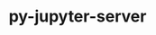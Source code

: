 ---
title: "py-jupyter-server"
layout: cache
categories: [package, develop]
meta: {"compilers": ["none"], "num_specs": 137, "num_specs_by_stack": {"data-vis-sdk": 23, "e4s": 76, "e4s-neoverse-v2": 38, "root": 137}, "oss": ["ubuntu20.04", "ubuntu22.04"], "platforms": ["linux"], "stacks": ["data-vis-sdk", "e4s", "e4s-neoverse-v2", "root"], "targets": ["neoverse_v2", "x86_64_v3"], "versions": ["1.21.0", "2.14.2"]}
spec_details: [{"compiler": "none", "hash": "267rznkpmpevorbglaqk6jfkhcj2dnma", "os": "ubuntu22.04", "platform": "linux", "size": "-", "stacks": ["e4s-neoverse-v2", "root"], "target": "neoverse_v2", "variants": ["build_system=python_pip"], "versions": ["2.14.2"]}, {"compiler": "none", "hash": "2e35qpysi4uprf7jfraunty4ekmd44h4", "os": "ubuntu22.04", "platform": "linux", "size": "-", "stacks": ["e4s", "root"], "target": "x86_64_v3", "variants": ["build_system=python_pip"], "versions": ["2.14.2"]}, {"compiler": "none", "hash": "2pwgritrh2tdkycg3ivwuahtwtxhydp2", "os": "ubuntu22.04", "platform": "linux", "size": "-", "stacks": ["e4s", "root"], "target": "x86_64_v3", "variants": ["build_system=python_pip", "patches:=0430f63", "~typescript"], "versions": ["1.21.0"]}, {"compiler": "none", "hash": "2qhcnjoihjpci3nvygw7phqgnqgfb3zh", "os": "ubuntu22.04", "platform": "linux", "size": "-", "stacks": ["e4s", "root"], "target": "x86_64_v3", "variants": ["build_system=python_pip", "patches:=0430f63", "~typescript"], "versions": ["1.21.0"]}, {"compiler": "none", "hash": "2rfzz24a66hnyekj5mu2ltmug2ucqbox", "os": "ubuntu22.04", "platform": "linux", "size": "-", "stacks": ["e4s", "root"], "target": "x86_64_v3", "variants": ["build_system=python_pip"], "versions": ["2.14.2"]}, {"compiler": "none", "hash": "2ufbgkbvfmokqop563ci2cbfmd52faks", "os": "ubuntu22.04", "platform": "linux", "size": "-", "stacks": ["e4s", "root"], "target": "x86_64_v3", "variants": ["build_system=python_pip"], "versions": ["2.14.2"]}, {"compiler": "none", "hash": "355rchgygxdsg4fohleutgm5ddcdwiy7", "os": "ubuntu22.04", "platform": "linux", "size": "-", "stacks": ["e4s", "root"], "target": "x86_64_v3", "variants": ["build_system=python_pip"], "versions": ["2.14.2"]}, {"compiler": "none", "hash": "3cx7dqt3ulzrbx3uyktgfvblimns54md", "os": "ubuntu22.04", "platform": "linux", "size": "-", "stacks": ["e4s", "root"], "target": "x86_64_v3", "variants": ["build_system=python_pip"], "versions": ["2.14.2"]}, {"compiler": "none", "hash": "3opovvg7wu7bblpspijz3oo4x54oceer", "os": "ubuntu22.04", "platform": "linux", "size": "-", "stacks": ["e4s-neoverse-v2", "root"], "target": "neoverse_v2", "variants": ["build_system=python_pip"], "versions": ["2.14.2"]}, {"compiler": "none", "hash": "452zqngwoyxlieyqkgdgzmxutnsuuy4e", "os": "ubuntu22.04", "platform": "linux", "size": "-", "stacks": ["e4s-neoverse-v2", "root"], "target": "neoverse_v2", "variants": ["build_system=python_pip"], "versions": ["2.14.2"]}, {"compiler": "none", "hash": "4cgtncntgod5fpdmujginavu6qlkwu2g", "os": "ubuntu22.04", "platform": "linux", "size": "-", "stacks": ["e4s", "root"], "target": "x86_64_v3", "variants": ["build_system=python_pip", "patches:=0430f63", "~typescript"], "versions": ["1.21.0"]}, {"compiler": "none", "hash": "4mtfnoeighajztwldi6u6xarb77h6ni6", "os": "ubuntu22.04", "platform": "linux", "size": "-", "stacks": ["e4s-neoverse-v2", "root"], "target": "neoverse_v2", "variants": ["build_system=python_pip"], "versions": ["2.14.2"]}, {"compiler": "none", "hash": "4w3xpr6nrcy7udniq2sajhwqaehehyci", "os": "ubuntu20.04", "platform": "linux", "size": "-", "stacks": ["data-vis-sdk", "root"], "target": "x86_64_v3", "variants": ["build_system=python_pip"], "versions": ["2.14.2"]}, {"compiler": "none", "hash": "4yva72dfomh7m6r75lmjycr4j3aal6oh", "os": "ubuntu22.04", "platform": "linux", "size": "-", "stacks": ["e4s", "root"], "target": "x86_64_v3", "variants": ["build_system=python_pip", "patches:=0430f63", "~typescript"], "versions": ["1.21.0"]}, {"compiler": "none", "hash": "5bevbid3yih52evgr33z5zrrb7wigp2n", "os": "ubuntu22.04", "platform": "linux", "size": "-", "stacks": ["e4s", "root"], "target": "x86_64_v3", "variants": ["build_system=python_pip", "patches:=0430f63", "~typescript"], "versions": ["1.21.0"]}, {"compiler": "none", "hash": "5cg73tgnjbjkikbebf54jpt3x7eek5yk", "os": "ubuntu22.04", "platform": "linux", "size": "-", "stacks": ["e4s", "root"], "target": "x86_64_v3", "variants": ["build_system=python_pip"], "versions": ["2.14.2"]}, {"compiler": "none", "hash": "5fiwu4um57eh5ziu7seztul64ofrlifo", "os": "ubuntu22.04", "platform": "linux", "size": "-", "stacks": ["e4s", "root"], "target": "x86_64_v3", "variants": ["build_system=python_pip", "patches:=0430f63", "~typescript"], "versions": ["1.21.0"]}, {"compiler": "none", "hash": "6bxjeralkrphtj7scyumgg5jgfsn5un4", "os": "ubuntu22.04", "platform": "linux", "size": "-", "stacks": ["e4s", "root"], "target": "x86_64_v3", "variants": ["build_system=python_pip"], "versions": ["2.14.2"]}, {"compiler": "none", "hash": "6re7ycrk5rrv6jrag4legru2cb55ne2u", "os": "ubuntu22.04", "platform": "linux", "size": "-", "stacks": ["e4s-neoverse-v2", "root"], "target": "neoverse_v2", "variants": ["build_system=python_pip"], "versions": ["2.14.2"]}, {"compiler": "none", "hash": "76ruemtjxas23ssrguvvjrs6j3lgh7xa", "os": "ubuntu20.04", "platform": "linux", "size": "-", "stacks": ["data-vis-sdk", "root"], "target": "x86_64_v3", "variants": ["build_system=python_pip"], "versions": ["2.14.2"]}, {"compiler": "none", "hash": "abihytqgg4kchyc2xoxovtdrfz6ltfp7", "os": "ubuntu22.04", "platform": "linux", "size": "-", "stacks": ["e4s-neoverse-v2", "root"], "target": "neoverse_v2", "variants": ["build_system=python_pip"], "versions": ["2.14.2"]}, {"compiler": "none", "hash": "anpnzebbd4n2mq245jiuog5vuth3l7sd", "os": "ubuntu20.04", "platform": "linux", "size": "-", "stacks": ["data-vis-sdk", "root"], "target": "x86_64_v3", "variants": ["build_system=python_pip"], "versions": ["2.14.2"]}, {"compiler": "none", "hash": "armw2lgequb7xcr35pp3ac6akivojvg7", "os": "ubuntu22.04", "platform": "linux", "size": "-", "stacks": ["e4s", "root"], "target": "x86_64_v3", "variants": ["build_system=python_pip"], "versions": ["2.14.2"]}, {"compiler": "none", "hash": "bo4c362bogjtx3wnx3tpzqosymfrzcne", "os": "ubuntu22.04", "platform": "linux", "size": "-", "stacks": ["e4s", "root"], "target": "x86_64_v3", "variants": ["build_system=python_pip"], "versions": ["2.14.2"]}, {"compiler": "none", "hash": "bxvt65g3fbj22oilhx42kjwa7oknthoz", "os": "ubuntu22.04", "platform": "linux", "size": "-", "stacks": ["e4s-neoverse-v2", "root"], "target": "neoverse_v2", "variants": ["build_system=python_pip"], "versions": ["2.14.2"]}, {"compiler": "none", "hash": "c32i4g3ckm5q7exsei66nz4ojtnmkvil", "os": "ubuntu22.04", "platform": "linux", "size": "-", "stacks": ["e4s-neoverse-v2", "root"], "target": "neoverse_v2", "variants": ["build_system=python_pip"], "versions": ["2.14.2"]}, {"compiler": "none", "hash": "cgehstb7mjx3m434yagc4uenqmz6vzh6", "os": "ubuntu20.04", "platform": "linux", "size": "-", "stacks": ["data-vis-sdk", "root"], "target": "x86_64_v3", "variants": ["build_system=python_pip"], "versions": ["2.14.2"]}, {"compiler": "none", "hash": "cmj3mddwca555aghu643ey23mchh67gh", "os": "ubuntu22.04", "platform": "linux", "size": "-", "stacks": ["e4s", "root"], "target": "x86_64_v3", "variants": ["build_system=python_pip"], "versions": ["2.14.2"]}, {"compiler": "none", "hash": "covizdojm5qwvmbz4i7mphboemgim7hy", "os": "ubuntu20.04", "platform": "linux", "size": "-", "stacks": ["data-vis-sdk", "root"], "target": "x86_64_v3", "variants": ["build_system=python_pip"], "versions": ["2.14.2"]}, {"compiler": "none", "hash": "crsdun2jybceuja4m56fd6wdghqv6noo", "os": "ubuntu20.04", "platform": "linux", "size": "-", "stacks": ["data-vis-sdk", "root"], "target": "x86_64_v3", "variants": ["build_system=python_pip"], "versions": ["2.14.2"]}, {"compiler": "none", "hash": "csxmiemwa7xr47bmhivuwt4as3p225zb", "os": "ubuntu22.04", "platform": "linux", "size": "-", "stacks": ["e4s", "root"], "target": "x86_64_v3", "variants": ["build_system=python_pip", "patches:=0430f63", "~typescript"], "versions": ["1.21.0"]}, {"compiler": "none", "hash": "dfk6mrb4wn2toanheo75nxbqfltpi4z3", "os": "ubuntu22.04", "platform": "linux", "size": "-", "stacks": ["e4s", "root"], "target": "x86_64_v3", "variants": ["build_system=python_pip", "patches:=0430f63", "~typescript"], "versions": ["1.21.0"]}, {"compiler": "none", "hash": "dhn43nlhmftkuv5zhug7sijr3fveaesf", "os": "ubuntu22.04", "platform": "linux", "size": "-", "stacks": ["e4s", "root"], "target": "x86_64_v3", "variants": ["build_system=python_pip"], "versions": ["2.14.2"]}, {"compiler": "none", "hash": "e3vjfry4dsrsjp3j46itkqlqaii7dtig", "os": "ubuntu22.04", "platform": "linux", "size": "-", "stacks": ["e4s", "root"], "target": "x86_64_v3", "variants": ["build_system=python_pip", "patches:=0430f63", "~typescript"], "versions": ["1.21.0"]}, {"compiler": "none", "hash": "ebjpuekwog7wyujkxaxut46jfrq7zb3y", "os": "ubuntu20.04", "platform": "linux", "size": "-", "stacks": ["data-vis-sdk", "root"], "target": "x86_64_v3", "variants": ["build_system=python_pip"], "versions": ["2.14.2"]}, {"compiler": "none", "hash": "eclwd47xthtjjjqs54twc363nap2igkw", "os": "ubuntu22.04", "platform": "linux", "size": "-", "stacks": ["e4s", "root"], "target": "x86_64_v3", "variants": ["build_system=python_pip"], "versions": ["2.14.2"]}, {"compiler": "none", "hash": "eeg34dxfjqc3r2rw4jiuu43hqlyzwwoz", "os": "ubuntu22.04", "platform": "linux", "size": "-", "stacks": ["e4s", "root"], "target": "x86_64_v3", "variants": ["build_system=python_pip", "patches:=0430f63", "~typescript"], "versions": ["1.21.0"]}, {"compiler": "none", "hash": "eujmc46hl4mntgjosnkekqvnknfvv74v", "os": "ubuntu22.04", "platform": "linux", "size": "-", "stacks": ["e4s-neoverse-v2", "root"], "target": "neoverse_v2", "variants": ["build_system=python_pip"], "versions": ["2.14.2"]}, {"compiler": "none", "hash": "exekaojoj762z3svqhgflbvaf6s7b4vx", "os": "ubuntu22.04", "platform": "linux", "size": "-", "stacks": ["e4s-neoverse-v2", "root"], "target": "neoverse_v2", "variants": ["build_system=python_pip"], "versions": ["2.14.2"]}, {"compiler": "none", "hash": "fcaf3o3j6bago7k2hx5nctrads6zqxqb", "os": "ubuntu22.04", "platform": "linux", "size": "-", "stacks": ["e4s", "root"], "target": "x86_64_v3", "variants": ["build_system=python_pip", "patches:=0430f63", "~typescript"], "versions": ["1.21.0"]}, {"compiler": "none", "hash": "fgqmezvtffs2i2ypitqgitijpsqxqfiu", "os": "ubuntu22.04", "platform": "linux", "size": "-", "stacks": ["e4s", "root"], "target": "x86_64_v3", "variants": ["build_system=python_pip"], "versions": ["2.14.2"]}, {"compiler": "none", "hash": "fwvva5i2eo3mgov2obryxdeqgtbu4nms", "os": "ubuntu22.04", "platform": "linux", "size": "-", "stacks": ["e4s", "root"], "target": "x86_64_v3", "variants": ["build_system=python_pip", "patches:=0430f63", "~typescript"], "versions": ["1.21.0"]}, {"compiler": "none", "hash": "g4jlwbwtzk2x3a2kqw23mb2zk7toin7j", "os": "ubuntu20.04", "platform": "linux", "size": "-", "stacks": ["data-vis-sdk", "root"], "target": "x86_64_v3", "variants": ["build_system=python_pip"], "versions": ["2.14.2"]}, {"compiler": "none", "hash": "gcgp5pq7pq3rdvjbungroag7yl37al4y", "os": "ubuntu22.04", "platform": "linux", "size": "-", "stacks": ["e4s", "root"], "target": "x86_64_v3", "variants": ["build_system=python_pip", "patches:=0430f63", "~typescript"], "versions": ["1.21.0"]}, {"compiler": "none", "hash": "gemrh4o3pzuwzxuopz53oecvwk35as6f", "os": "ubuntu22.04", "platform": "linux", "size": "-", "stacks": ["e4s", "root"], "target": "x86_64_v3", "variants": ["build_system=python_pip", "patches:=0430f63", "~typescript"], "versions": ["1.21.0"]}, {"compiler": "none", "hash": "gj5udilav3gmlwc4bgwejkt74ov3qwk6", "os": "ubuntu22.04", "platform": "linux", "size": "-", "stacks": ["e4s-neoverse-v2", "root"], "target": "neoverse_v2", "variants": ["build_system=python_pip"], "versions": ["2.14.2"]}, {"compiler": "none", "hash": "gtitjuzsuobmg3rvez27skrogf6brj4m", "os": "ubuntu22.04", "platform": "linux", "size": "-", "stacks": ["e4s", "root"], "target": "x86_64_v3", "variants": ["build_system=python_pip"], "versions": ["2.14.2"]}, {"compiler": "none", "hash": "gudua6pdok7weotz3rrwdgdavsuunyz4", "os": "ubuntu22.04", "platform": "linux", "size": "-", "stacks": ["e4s", "root"], "target": "x86_64_v3", "variants": ["build_system=python_pip", "patches:=0430f63", "~typescript"], "versions": ["1.21.0"]}, {"compiler": "none", "hash": "hdpmnd45pnzz72m7mpfz4bbawltunngy", "os": "ubuntu22.04", "platform": "linux", "size": "-", "stacks": ["e4s", "root"], "target": "x86_64_v3", "variants": ["build_system=python_pip"], "versions": ["2.14.2"]}, {"compiler": "none", "hash": "hhodhqan6wx25wnajx7rk77m5jjhnur4", "os": "ubuntu20.04", "platform": "linux", "size": "-", "stacks": ["data-vis-sdk", "root"], "target": "x86_64_v3", "variants": ["build_system=python_pip"], "versions": ["2.14.2"]}, {"compiler": "none", "hash": "hjr4fpgtadpsbv7uyegtxejqnycembwk", "os": "ubuntu22.04", "platform": "linux", "size": "-", "stacks": ["e4s-neoverse-v2", "root"], "target": "neoverse_v2", "variants": ["build_system=python_pip"], "versions": ["2.14.2"]}, {"compiler": "none", "hash": "hrvxzfv4rooopfgfjzomqpnpm3hntjzn", "os": "ubuntu20.04", "platform": "linux", "size": "-", "stacks": ["data-vis-sdk", "root"], "target": "x86_64_v3", "variants": ["build_system=python_pip"], "versions": ["2.14.2"]}, {"compiler": "none", "hash": "hu5djhbggzuq4athesnqxe4o7lpzwwca", "os": "ubuntu22.04", "platform": "linux", "size": "-", "stacks": ["e4s-neoverse-v2", "root"], "target": "neoverse_v2", "variants": ["build_system=python_pip"], "versions": ["2.14.2"]}, {"compiler": "none", "hash": "hu7gcventfzovzwh4wiyn7k227x6ckqt", "os": "ubuntu22.04", "platform": "linux", "size": "-", "stacks": ["e4s", "root"], "target": "x86_64_v3", "variants": ["build_system=python_pip", "patches:=0430f63", "~typescript"], "versions": ["1.21.0"]}, {"compiler": "none", "hash": "hvf6gokj4zl6yqr4l5hey7shpr3ccvid", "os": "ubuntu22.04", "platform": "linux", "size": "-", "stacks": ["e4s", "root"], "target": "x86_64_v3", "variants": ["build_system=python_pip", "patches:=0430f63", "~typescript"], "versions": ["1.21.0"]}, {"compiler": "none", "hash": "i4al4xixheluxvtvwupkdmf6f2a5iedb", "os": "ubuntu22.04", "platform": "linux", "size": "-", "stacks": ["e4s", "root"], "target": "x86_64_v3", "variants": ["build_system=python_pip"], "versions": ["2.14.2"]}, {"compiler": "none", "hash": "ibe6dh3qouy3usuz6dyzfj77u3u72hfc", "os": "ubuntu22.04", "platform": "linux", "size": "-", "stacks": ["e4s", "root"], "target": "x86_64_v3", "variants": ["build_system=python_pip", "patches:=0430f63", "~typescript"], "versions": ["1.21.0"]}, {"compiler": "none", "hash": "jlmzjsssevlsgdvlrjvahotwzhmjinwk", "os": "ubuntu22.04", "platform": "linux", "size": "-", "stacks": ["e4s", "root"], "target": "x86_64_v3", "variants": ["build_system=python_pip", "patches:=0430f63", "~typescript"], "versions": ["1.21.0"]}, {"compiler": "none", "hash": "k7cqrrde74u5dlrxqbxrslhou5qmppzt", "os": "ubuntu22.04", "platform": "linux", "size": "-", "stacks": ["e4s", "root"], "target": "x86_64_v3", "variants": ["build_system=python_pip"], "versions": ["2.14.2"]}, {"compiler": "none", "hash": "kngyciplemhqi6zb2dr4jwx2mc7yryl6", "os": "ubuntu22.04", "platform": "linux", "size": "-", "stacks": ["e4s-neoverse-v2", "root"], "target": "neoverse_v2", "variants": ["build_system=python_pip"], "versions": ["2.14.2"]}, {"compiler": "none", "hash": "kwfae3kztlmtejphygdbsifzditls4ee", "os": "ubuntu22.04", "platform": "linux", "size": "-", "stacks": ["e4s", "root"], "target": "x86_64_v3", "variants": ["build_system=python_pip"], "versions": ["2.14.2"]}, {"compiler": "none", "hash": "kxbpc3juxmukl7glkijze3ap5mdn5c4t", "os": "ubuntu22.04", "platform": "linux", "size": "-", "stacks": ["e4s", "root"], "target": "x86_64_v3", "variants": ["build_system=python_pip"], "versions": ["2.14.2"]}, {"compiler": "none", "hash": "lippk2pxls4weynwllmmvwww4zsbsltq", "os": "ubuntu22.04", "platform": "linux", "size": "-", "stacks": ["e4s", "root"], "target": "x86_64_v3", "variants": ["build_system=python_pip", "patches:=0430f63", "~typescript"], "versions": ["1.21.0"]}, {"compiler": "none", "hash": "lqr67phloawbgesob5kesafduidi5zpi", "os": "ubuntu22.04", "platform": "linux", "size": "-", "stacks": ["e4s", "root"], "target": "x86_64_v3", "variants": ["build_system=python_pip", "patches:=0430f63", "~typescript"], "versions": ["1.21.0"]}, {"compiler": "none", "hash": "ltwroti4jd5aj2hsjfpwo2i62oba2wr6", "os": "ubuntu22.04", "platform": "linux", "size": "-", "stacks": ["e4s", "root"], "target": "x86_64_v3", "variants": ["build_system=python_pip"], "versions": ["2.14.2"]}, {"compiler": "none", "hash": "mfbo5zlxgvgnal5r3ti7f63pt3s3dbzg", "os": "ubuntu22.04", "platform": "linux", "size": "-", "stacks": ["e4s", "root"], "target": "x86_64_v3", "variants": ["build_system=python_pip"], "versions": ["2.14.2"]}, {"compiler": "none", "hash": "mlajaa4dwsloxgaz5vm5yz7ezygt66ie", "os": "ubuntu22.04", "platform": "linux", "size": "-", "stacks": ["e4s-neoverse-v2", "root"], "target": "neoverse_v2", "variants": ["build_system=python_pip"], "versions": ["2.14.2"]}, {"compiler": "none", "hash": "mrwmj6s26vtqzerzaopek5ckb56lsr5z", "os": "ubuntu20.04", "platform": "linux", "size": "-", "stacks": ["data-vis-sdk", "root"], "target": "x86_64_v3", "variants": ["build_system=python_pip"], "versions": ["2.14.2"]}, {"compiler": "none", "hash": "mummp4ajhw3jn5yli37qetxwyco5z76x", "os": "ubuntu22.04", "platform": "linux", "size": "-", "stacks": ["e4s", "root"], "target": "x86_64_v3", "variants": ["build_system=python_pip", "patches:=0430f63", "~typescript"], "versions": ["1.21.0"]}, {"compiler": "none", "hash": "n3mvabr3dlauocuh3djqr6fjzkta64yt", "os": "ubuntu22.04", "platform": "linux", "size": "-", "stacks": ["e4s-neoverse-v2", "root"], "target": "neoverse_v2", "variants": ["build_system=python_pip"], "versions": ["2.14.2"]}, {"compiler": "none", "hash": "n4jq2bhborntrwatwtgsoy2qayovcdt4", "os": "ubuntu20.04", "platform": "linux", "size": "-", "stacks": ["data-vis-sdk", "root"], "target": "x86_64_v3", "variants": ["build_system=python_pip"], "versions": ["2.14.2"]}, {"compiler": "none", "hash": "n6ieiyusqlj6bkixfjrvtv6d5j263r4q", "os": "ubuntu22.04", "platform": "linux", "size": "-", "stacks": ["e4s", "root"], "target": "x86_64_v3", "variants": ["build_system=python_pip"], "versions": ["2.14.2"]}, {"compiler": "none", "hash": "nbdzenrqvjlekxxqyzift5coh6qxyhjz", "os": "ubuntu22.04", "platform": "linux", "size": "-", "stacks": ["e4s", "root"], "target": "x86_64_v3", "variants": ["build_system=python_pip", "patches:=0430f63", "~typescript"], "versions": ["1.21.0"]}, {"compiler": "none", "hash": "no3ky5ck5kyyowdnws7ranvmbsgjgv2m", "os": "ubuntu20.04", "platform": "linux", "size": "-", "stacks": ["data-vis-sdk", "root"], "target": "x86_64_v3", "variants": ["build_system=python_pip"], "versions": ["2.14.2"]}, {"compiler": "none", "hash": "ny4y6amnwie37hvu5xo33ooeuxkfsgza", "os": "ubuntu22.04", "platform": "linux", "size": "-", "stacks": ["e4s", "root"], "target": "x86_64_v3", "variants": ["build_system=python_pip", "patches:=0430f63", "~typescript"], "versions": ["1.21.0"]}, {"compiler": "none", "hash": "ob27k2ayev7owp435os57ttb2lsf4f6j", "os": "ubuntu22.04", "platform": "linux", "size": "-", "stacks": ["e4s", "root"], "target": "x86_64_v3", "variants": ["build_system=python_pip", "patches:=0430f63", "~typescript"], "versions": ["1.21.0"]}, {"compiler": "none", "hash": "okzig4zup6pnfv6ocgjgr7i3dm6l7shs", "os": "ubuntu22.04", "platform": "linux", "size": "-", "stacks": ["e4s", "root"], "target": "x86_64_v3", "variants": ["build_system=python_pip", "patches:=0430f63", "~typescript"], "versions": ["1.21.0"]}, {"compiler": "none", "hash": "onq3pj6psebfz43cdlyoukjf7qf6ttyt", "os": "ubuntu22.04", "platform": "linux", "size": "-", "stacks": ["e4s-neoverse-v2", "root"], "target": "neoverse_v2", "variants": ["build_system=python_pip"], "versions": ["2.14.2"]}, {"compiler": "none", "hash": "opslfgryx4womnodzsfibugw52uqwdkq", "os": "ubuntu22.04", "platform": "linux", "size": "-", "stacks": ["e4s", "root"], "target": "x86_64_v3", "variants": ["build_system=python_pip", "patches:=0430f63", "~typescript"], "versions": ["1.21.0"]}, {"compiler": "none", "hash": "ozkm6fdfblqkl5he2qo3t3mnm4nnmrw4", "os": "ubuntu22.04", "platform": "linux", "size": "-", "stacks": ["e4s", "root"], "target": "x86_64_v3", "variants": ["build_system=python_pip"], "versions": ["2.14.2"]}, {"compiler": "none", "hash": "p2e2sfvnlngsvm7nmjzcrcv7zdg4lj2m", "os": "ubuntu22.04", "platform": "linux", "size": "-", "stacks": ["e4s", "root"], "target": "x86_64_v3", "variants": ["build_system=python_pip", "patches:=0430f63", "~typescript"], "versions": ["1.21.0"]}, {"compiler": "none", "hash": "p2mrckk6fpb7sb3kxnjehx3sjifvilur", "os": "ubuntu22.04", "platform": "linux", "size": "-", "stacks": ["e4s", "root"], "target": "x86_64_v3", "variants": ["build_system=python_pip", "patches:=0430f63", "~typescript"], "versions": ["1.21.0"]}, {"compiler": "none", "hash": "p2rw5mv25hcgpxtpynwyohmydelmecxj", "os": "ubuntu20.04", "platform": "linux", "size": "-", "stacks": ["data-vis-sdk", "root"], "target": "x86_64_v3", "variants": ["build_system=python_pip"], "versions": ["2.14.2"]}, {"compiler": "none", "hash": "pa5ogfwqkgsd7j5rbnx33zlzx2w5vc7w", "os": "ubuntu22.04", "platform": "linux", "size": "-", "stacks": ["e4s-neoverse-v2", "root"], "target": "neoverse_v2", "variants": ["build_system=python_pip"], "versions": ["2.14.2"]}, {"compiler": "none", "hash": "piqsmmhocafofq7yaft4chuyvnjeqnlf", "os": "ubuntu22.04", "platform": "linux", "size": "-", "stacks": ["e4s", "root"], "target": "x86_64_v3", "variants": ["build_system=python_pip"], "versions": ["2.14.2"]}, {"compiler": "none", "hash": "plm7esl6vniss6rrw6awnxh4tqthacx3", "os": "ubuntu22.04", "platform": "linux", "size": "-", "stacks": ["e4s", "root"], "target": "x86_64_v3", "variants": ["build_system=python_pip"], "versions": ["2.14.2"]}, {"compiler": "none", "hash": "q2uwotfggsvbbtmwvdzxbgmdrj2jlrt5", "os": "ubuntu22.04", "platform": "linux", "size": "-", "stacks": ["e4s-neoverse-v2", "root"], "target": "neoverse_v2", "variants": ["build_system=python_pip"], "versions": ["2.14.2"]}, {"compiler": "none", "hash": "qk52gvom7js77r3pjsr6mgfzgeyx3ydn", "os": "ubuntu22.04", "platform": "linux", "size": "-", "stacks": ["e4s-neoverse-v2", "root"], "target": "neoverse_v2", "variants": ["build_system=python_pip"], "versions": ["2.14.2"]}, {"compiler": "none", "hash": "qlymadfgzakflizb4ijlb6dlledt5ii5", "os": "ubuntu22.04", "platform": "linux", "size": "-", "stacks": ["e4s-neoverse-v2", "root"], "target": "neoverse_v2", "variants": ["build_system=python_pip"], "versions": ["2.14.2"]}, {"compiler": "none", "hash": "qvivcjlb2nuwfv4aru4dhc4nouoxcjre", "os": "ubuntu22.04", "platform": "linux", "size": "-", "stacks": ["e4s-neoverse-v2", "root"], "target": "neoverse_v2", "variants": ["build_system=python_pip"], "versions": ["2.14.2"]}, {"compiler": "none", "hash": "rsb3taen65pc6tqgc2ryx6megjub4brq", "os": "ubuntu22.04", "platform": "linux", "size": "-", "stacks": ["e4s-neoverse-v2", "root"], "target": "neoverse_v2", "variants": ["build_system=python_pip"], "versions": ["2.14.2"]}, {"compiler": "none", "hash": "ruftygzhqtfrdxps2rvlzjk7abtmpwq2", "os": "ubuntu20.04", "platform": "linux", "size": "-", "stacks": ["data-vis-sdk", "root"], "target": "x86_64_v3", "variants": ["build_system=python_pip"], "versions": ["2.14.2"]}, {"compiler": "none", "hash": "rutstp46zz3favenmepiviylbhdtsg4n", "os": "ubuntu22.04", "platform": "linux", "size": "-", "stacks": ["e4s", "root"], "target": "x86_64_v3", "variants": ["build_system=python_pip", "patches:=0430f63", "~typescript"], "versions": ["1.21.0"]}, {"compiler": "none", "hash": "s7qfjn42qwjodn2m2cdcypnpgio43xkh", "os": "ubuntu22.04", "platform": "linux", "size": "-", "stacks": ["e4s", "root"], "target": "x86_64_v3", "variants": ["build_system=python_pip"], "versions": ["2.14.2"]}, {"compiler": "none", "hash": "s7zdvnnr2xa37ksgbkezog5wghdhbyod", "os": "ubuntu22.04", "platform": "linux", "size": "-", "stacks": ["e4s", "root"], "target": "x86_64_v3", "variants": ["build_system=python_pip"], "versions": ["2.14.2"]}, {"compiler": "none", "hash": "shzs6ad443hyrkqkr2x2nfyo437i32ba", "os": "ubuntu22.04", "platform": "linux", "size": "-", "stacks": ["e4s", "root"], "target": "x86_64_v3", "variants": ["build_system=python_pip", "patches:=0430f63", "~typescript"], "versions": ["1.21.0"]}, {"compiler": "none", "hash": "sizpn5okyi4xeapa62p2thowop7lvalv", "os": "ubuntu22.04", "platform": "linux", "size": "-", "stacks": ["e4s-neoverse-v2", "root"], "target": "neoverse_v2", "variants": ["build_system=python_pip"], "versions": ["2.14.2"]}, {"compiler": "none", "hash": "suojmf5whsukgpy47xmta2vmw3accfmm", "os": "ubuntu22.04", "platform": "linux", "size": "-", "stacks": ["e4s", "root"], "target": "x86_64_v3", "variants": ["build_system=python_pip"], "versions": ["2.14.2"]}, {"compiler": "none", "hash": "sw5piwwodsn5k2m2ohgw5jpbx52lxu5h", "os": "ubuntu22.04", "platform": "linux", "size": "-", "stacks": ["e4s", "root"], "target": "x86_64_v3", "variants": ["build_system=python_pip", "patches:=0430f63", "~typescript"], "versions": ["1.21.0"]}, {"compiler": "none", "hash": "swkpobnrldgsywvopidg5qxhxsgaukw6", "os": "ubuntu22.04", "platform": "linux", "size": "-", "stacks": ["e4s", "root"], "target": "x86_64_v3", "variants": ["build_system=python_pip"], "versions": ["2.14.2"]}, {"compiler": "none", "hash": "t5ru7olkjphobf6rpklnz5cdbqzw4ga5", "os": "ubuntu20.04", "platform": "linux", "size": "-", "stacks": ["data-vis-sdk", "root"], "target": "x86_64_v3", "variants": ["build_system=python_pip"], "versions": ["2.14.2"]}, {"compiler": "none", "hash": "t6y445bcn6yn4pfbiliimmowd53nb42u", "os": "ubuntu22.04", "platform": "linux", "size": "-", "stacks": ["e4s", "root"], "target": "x86_64_v3", "variants": ["build_system=python_pip"], "versions": ["2.14.2"]}, {"compiler": "none", "hash": "t76pf5tngd2ju6bc3ipzgp27x4ss5rkj", "os": "ubuntu22.04", "platform": "linux", "size": "-", "stacks": ["e4s", "root"], "target": "x86_64_v3", "variants": ["build_system=python_pip", "patches:=0430f63", "~typescript"], "versions": ["1.21.0"]}, {"compiler": "none", "hash": "tfmyljthy3tjyzv6kh6dfgvqadgoppgk", "os": "ubuntu20.04", "platform": "linux", "size": "-", "stacks": ["data-vis-sdk", "root"], "target": "x86_64_v3", "variants": ["build_system=python_pip"], "versions": ["2.14.2"]}, {"compiler": "none", "hash": "tkyjhjuklo7mngx2w6ma37kpevkrmrso", "os": "ubuntu22.04", "platform": "linux", "size": "-", "stacks": ["e4s", "root"], "target": "x86_64_v3", "variants": ["build_system=python_pip"], "versions": ["2.14.2"]}, {"compiler": "none", "hash": "tld6wkuvk7w6fflcje64pdzcnq5lcz4p", "os": "ubuntu22.04", "platform": "linux", "size": "-", "stacks": ["e4s", "root"], "target": "x86_64_v3", "variants": ["build_system=python_pip", "patches:=0430f63", "~typescript"], "versions": ["1.21.0"]}, {"compiler": "none", "hash": "tmcgzeqq3d7ljfaks2xcblt5v3hnstwu", "os": "ubuntu20.04", "platform": "linux", "size": "-", "stacks": ["data-vis-sdk", "root"], "target": "x86_64_v3", "variants": ["build_system=python_pip"], "versions": ["2.14.2"]}, {"compiler": "none", "hash": "tt3k7j5qpmzvkwx6bucrhrsaqhjk6i4j", "os": "ubuntu22.04", "platform": "linux", "size": "-", "stacks": ["e4s-neoverse-v2", "root"], "target": "neoverse_v2", "variants": ["build_system=python_pip"], "versions": ["2.14.2"]}, {"compiler": "none", "hash": "tuireupjqxvoppmcqwuk5glxgyoqdozy", "os": "ubuntu22.04", "platform": "linux", "size": "-", "stacks": ["e4s-neoverse-v2", "root"], "target": "neoverse_v2", "variants": ["build_system=python_pip"], "versions": ["2.14.2"]}, {"compiler": "none", "hash": "tuqjhbelcnyqhoupewnvfmwv53626djf", "os": "ubuntu20.04", "platform": "linux", "size": "-", "stacks": ["data-vis-sdk", "root"], "target": "x86_64_v3", "variants": ["build_system=python_pip"], "versions": ["2.14.2"]}, {"compiler": "none", "hash": "tv2p7cxjvw6xd6eqhqtgb4svtqdypx3t", "os": "ubuntu22.04", "platform": "linux", "size": "-", "stacks": ["e4s", "root"], "target": "x86_64_v3", "variants": ["build_system=python_pip", "patches:=0430f63", "~typescript"], "versions": ["1.21.0"]}, {"compiler": "none", "hash": "tzdnjicpmnxprdnchzkjvqe64kvce27a", "os": "ubuntu22.04", "platform": "linux", "size": "-", "stacks": ["e4s", "root"], "target": "x86_64_v3", "variants": ["build_system=python_pip", "patches:=0430f63", "~typescript"], "versions": ["1.21.0"]}, {"compiler": "none", "hash": "u3hcmk5rh6gp3l5fmlwjfepafdlycau7", "os": "ubuntu22.04", "platform": "linux", "size": "-", "stacks": ["e4s-neoverse-v2", "root"], "target": "neoverse_v2", "variants": ["build_system=python_pip"], "versions": ["2.14.2"]}, {"compiler": "none", "hash": "u5j2y2di456rslpfocosffjax6wqhyll", "os": "ubuntu22.04", "platform": "linux", "size": "-", "stacks": ["e4s-neoverse-v2", "root"], "target": "neoverse_v2", "variants": ["build_system=python_pip"], "versions": ["2.14.2"]}, {"compiler": "none", "hash": "uz7g2aecoahyypoc3lblbp6qll4ftw3v", "os": "ubuntu22.04", "platform": "linux", "size": "-", "stacks": ["e4s-neoverse-v2", "root"], "target": "neoverse_v2", "variants": ["build_system=python_pip"], "versions": ["2.14.2"]}, {"compiler": "none", "hash": "vi3wi2cxheg4fkvxa2oyuvqpsteustir", "os": "ubuntu22.04", "platform": "linux", "size": "-", "stacks": ["e4s", "root"], "target": "x86_64_v3", "variants": ["build_system=python_pip"], "versions": ["2.14.2"]}, {"compiler": "none", "hash": "vkobjwrkuhmtyqgfyolxvefond7j472g", "os": "ubuntu22.04", "platform": "linux", "size": "-", "stacks": ["e4s", "root"], "target": "x86_64_v3", "variants": ["build_system=python_pip"], "versions": ["2.14.2"]}, {"compiler": "none", "hash": "vwxueq3io7dubxnnzr75xl5qradnyvit", "os": "ubuntu22.04", "platform": "linux", "size": "-", "stacks": ["e4s-neoverse-v2", "root"], "target": "neoverse_v2", "variants": ["build_system=python_pip"], "versions": ["2.14.2"]}, {"compiler": "none", "hash": "vzlmbtztbpwqqrlziubth3qke5j476m3", "os": "ubuntu22.04", "platform": "linux", "size": "-", "stacks": ["e4s-neoverse-v2", "root"], "target": "neoverse_v2", "variants": ["build_system=python_pip"], "versions": ["2.14.2"]}, {"compiler": "none", "hash": "w3lod3dvhyhjx4wcwcfhcymxuzsq7r6t", "os": "ubuntu22.04", "platform": "linux", "size": "-", "stacks": ["e4s-neoverse-v2", "root"], "target": "neoverse_v2", "variants": ["build_system=python_pip"], "versions": ["2.14.2"]}, {"compiler": "none", "hash": "w7xskteujip22ppmxcaxcjeqo4q2s3r4", "os": "ubuntu22.04", "platform": "linux", "size": "-", "stacks": ["e4s", "root"], "target": "x86_64_v3", "variants": ["build_system=python_pip"], "versions": ["2.14.2"]}, {"compiler": "none", "hash": "wbcydrqmozu5abyp5xsbp7axolpdqqg3", "os": "ubuntu20.04", "platform": "linux", "size": "-", "stacks": ["data-vis-sdk", "root"], "target": "x86_64_v3", "variants": ["build_system=python_pip"], "versions": ["2.14.2"]}, {"compiler": "none", "hash": "wfa5ut5zyow5ur572a4oxkimicxvpvvc", "os": "ubuntu22.04", "platform": "linux", "size": "-", "stacks": ["e4s-neoverse-v2", "root"], "target": "neoverse_v2", "variants": ["build_system=python_pip"], "versions": ["2.14.2"]}, {"compiler": "none", "hash": "wte2k33g5tkmc3x2mbxibhjaqgftzx33", "os": "ubuntu22.04", "platform": "linux", "size": "-", "stacks": ["e4s", "root"], "target": "x86_64_v3", "variants": ["build_system=python_pip", "patches:=0430f63", "~typescript"], "versions": ["1.21.0"]}, {"compiler": "none", "hash": "wvitcqbrfo5wqjydze4mdr6rqammfgso", "os": "ubuntu22.04", "platform": "linux", "size": "-", "stacks": ["e4s-neoverse-v2", "root"], "target": "neoverse_v2", "variants": ["build_system=python_pip"], "versions": ["2.14.2"]}, {"compiler": "none", "hash": "y6nmzgwglrc7djzpbgjbmxiyw5polvfg", "os": "ubuntu20.04", "platform": "linux", "size": "-", "stacks": ["data-vis-sdk", "root"], "target": "x86_64_v3", "variants": ["build_system=python_pip"], "versions": ["2.14.2"]}, {"compiler": "none", "hash": "y7vw6bhvnydbfxa6lkhgmxgejq246fhz", "os": "ubuntu20.04", "platform": "linux", "size": "-", "stacks": ["data-vis-sdk", "root"], "target": "x86_64_v3", "variants": ["build_system=python_pip"], "versions": ["2.14.2"]}, {"compiler": "none", "hash": "yeso2mzlq2yuvllvlogck6c5ejzyucsv", "os": "ubuntu22.04", "platform": "linux", "size": "-", "stacks": ["e4s-neoverse-v2", "root"], "target": "neoverse_v2", "variants": ["build_system=python_pip"], "versions": ["2.14.2"]}, {"compiler": "none", "hash": "yhly2hj7mryjhohyuxlwj3advussce47", "os": "ubuntu20.04", "platform": "linux", "size": "-", "stacks": ["data-vis-sdk", "root"], "target": "x86_64_v3", "variants": ["build_system=python_pip"], "versions": ["2.14.2"]}, {"compiler": "none", "hash": "yi3d43yxlp7pyirissnhkcupo4yx3spj", "os": "ubuntu22.04", "platform": "linux", "size": "-", "stacks": ["e4s-neoverse-v2", "root"], "target": "neoverse_v2", "variants": ["build_system=python_pip"], "versions": ["2.14.2"]}, {"compiler": "none", "hash": "yppu2z65ih7vybda2xbpz7yxkfaixccj", "os": "ubuntu22.04", "platform": "linux", "size": "-", "stacks": ["e4s", "root"], "target": "x86_64_v3", "variants": ["build_system=python_pip", "patches:=0430f63", "~typescript"], "versions": ["1.21.0"]}, {"compiler": "none", "hash": "z5awz5txc3r2wivpnlijgishst6xn2km", "os": "ubuntu22.04", "platform": "linux", "size": "-", "stacks": ["e4s", "root"], "target": "x86_64_v3", "variants": ["build_system=python_pip"], "versions": ["2.14.2"]}, {"compiler": "none", "hash": "z6mvha45mk2xslbnk5q5d6ohpd6apcr2", "os": "ubuntu22.04", "platform": "linux", "size": "-", "stacks": ["e4s-neoverse-v2", "root"], "target": "neoverse_v2", "variants": ["build_system=python_pip"], "versions": ["2.14.2"]}, {"compiler": "none", "hash": "zgz5muz5nnwhiwhchymmgsezxssb5nqq", "os": "ubuntu22.04", "platform": "linux", "size": "-", "stacks": ["e4s", "root"], "target": "x86_64_v3", "variants": ["build_system=python_pip", "patches:=0430f63", "~typescript"], "versions": ["1.21.0"]}, {"compiler": "none", "hash": "zqinwngluph7ltsa7e6oh3zadmwsqggd", "os": "ubuntu22.04", "platform": "linux", "size": "-", "stacks": ["e4s", "root"], "target": "x86_64_v3", "variants": ["build_system=python_pip"], "versions": ["2.14.2"]}, {"compiler": "none", "hash": "zusyp2ah23fsoctzxqr7sri4nllslfgq", "os": "ubuntu22.04", "platform": "linux", "size": "-", "stacks": ["e4s-neoverse-v2", "root"], "target": "neoverse_v2", "variants": ["build_system=python_pip"], "versions": ["2.14.2"]}, {"compiler": "none", "hash": "zwjd2n2osgubqgskk2pq4whs5zmteffg", "os": "ubuntu22.04", "platform": "linux", "size": "-", "stacks": ["e4s", "root"], "target": "x86_64_v3", "variants": ["build_system=python_pip", "patches:=0430f63", "~typescript"], "versions": ["1.21.0"]}]
---